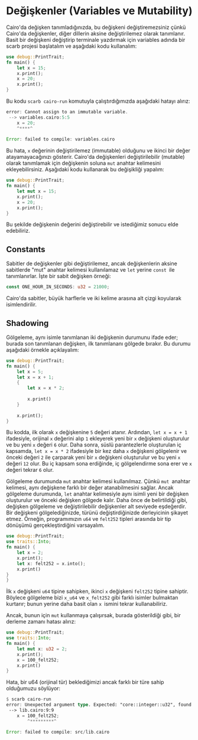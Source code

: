 # Değişkenler (Variables ve Mutability)

Cairo'da değişken tanımladığınızda, bu değişkeni değiştiremezsiniz çünkü Cairo'da değişkenler, diğer dillerin aksine değiştirilemez olarak tanımlanır. Basit bir değişkeni değiştirip terminale yazdırmak için variables adında bir scarb projesi başlatalım  ve aşağıdaki kodu kullanalım:
```rs
use debug::PrintTrait;
fn main() {
    let x = 15;
    x.print();
    x = 20;
    x.print();
}
```
Bu kodu `scarb cairo-run` komutuyla çalıştırdığımızda aşağıdaki hatayı alırız:
```rs
error: Cannot assign to an immutable variable.
 --> variables.cairo:5:5
    x = 20;
    ^****^
​
Error: failed to compile: variables.cairo
```
Bu hata, `x` değerinin değiştirilemez (immutable) olduğunu ve ikinci bir değer atayamayacağınızı gösterir. Cairo'da değişkenleri değiştirilebilir (mutable) olarak tanımlamak için değişkenin soluna `mut` anahtar kelimesini ekleyebilirsiniz. Aşağıdaki kodu kullanarak bu değişikliği yapalım:
```rs
use debug::PrintTrait;
fn main() {
    let mut x = 15;
    x.print();
    x = 20;
    x.print();
}
```
Bu şekilde değişkenin değerini değiştirebilir ve istediğimiz sonucu elde edebiliriz.

## Constants
Sabitler de değişkenler gibi değiştirilemez, ancak değişkenlerin aksine sabitlerde "mut" anahtar kelimesi kullanılamaz ve `let` yerine `const `ile tanımlanırlar. İşte bir sabit değişken örneği:
```rs
const ONE_HOUR_IN_SECONDS: u32 = 21000;
```
Cairo'da sabitler, büyük harflerle ve iki kelime arasına alt çizgi koyularak isimlendirilir.

## Shadowing
Gölgeleme, aynı isimle tanımlanan iki değişkenin durumunu ifade eder; burada son tanımlanan değişken, ilk tanımlananı gölgede bırakır. Bu durumu aşağıdaki örnekle açıklayalım:
```rs
use debug::PrintTrait;
fn main() {
    let x = 5;
    let x = x + 1;
    {
        let x = x * 2;
        
        x.print()
    }
    
    x.print();
}
```
Bu kodda, ilk olarak `x` değişkenine `5` değeri atanır. Ardından, `let x = x + 1` ifadesiyle, orijinal `x` değerini alıp `1` ekleyerek yeni bir `x` değişkeni oluşturulur ve bu yeni `x` değeri `6` olur. Daha sonra, süslü parantezlerle oluşturulan iç kapsamda, `let x = x * 2` ifadesiyle bir kez daha `x` değişkeni gölgelenir ve önceki değeri `2` ile çarparak yeni bir `x` değişkeni oluşturulur ve bu yeni `x` değeri `12` olur. Bu iç kapsam sona erdiğinde, iç gölgelendirme sona erer ve `x` değeri tekrar `6` olur.

Gölgeleme durumunda `mut` anahtar kelimesi kullanılmaz. Çünkü `mut `anahtar kelimesi, aynı değişkene farklı bir değer atanabilmesini sağlar. Ancak gölgeleme durumunda, `let` anahtar kelimesiyle aynı isimli yeni bir değişken oluşturulur ve önceki değişken gölgede kalır.
Daha önce de belirtildiği gibi, değişken gölgeleme ve değiştirilebilir değişkenler alt seviyede eşdeğerdir. Bir değişkeni gölgelediğinizde, türünü değiştirdiğinizde derleyicinin şikayet etmez. Örneğin, programımızın `u64` ve `felt252` tipleri arasında bir tip dönüşümü gerçekleştirdiğini varsayalım.
```rs
use debug::PrintTrait;
use traits::Into;
fn main() {
    let x = 2;
    x.print();
    let x: felt252 = x.into(); 
    x.print()
}
}
```
İlk `x` değişkeni `u64` tipine sahipken, ikinci `x` değişkeni `felt252` tipine sahiptir. Böylece gölgeleme bizi `x_u64` ve `x_felt252` gibi farklı isimler bulmaktan kurtarır; bunun yerine daha basit olan `x `ismini tekrar kullanabiliriz.

Ancak, bunun için `mut` kullanmaya çalışırsak, burada gösterildiği gibi, bir derleme zamanı hatası alırız:
```rs
use debug::PrintTrait;
use traits::Into;
fn main() {
    let mut x: u32 = 2;
    x.print();
    x = 100_felt252;
    x.print()
}
```
Hata, bir u64 (orijinal tür) beklediğimizi ancak farklı bir türe sahip olduğumuzu söylüyor:
```rs
$ scarb cairo-run
error: Unexpected argument type. Expected: "core::integer::u32", found: "core::felt252".
 --> lib.cairo:9:9
    x = 100_felt252;
        ^*********^

Error: failed to compile: src/lib.cairo
```
